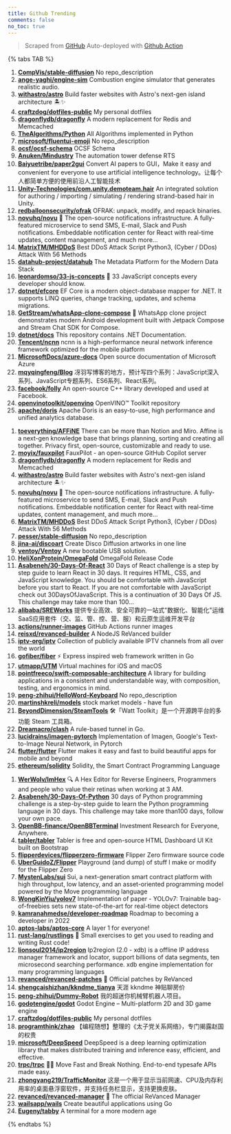 ```yaml
---
title: Github Trending
comments: false
no_toc: true
---
```


> Scraped from [GitHub](https://github.com/trending)
Auto-deployed with [Github Action](https://docs.github.com/en/actions)

{% tabs TAB %}
<!-- tab Daily -->
1. [**CompVis/stable-diffusion**](https://github.com/CompVis/stable-diffusion)
No repo_description
2. [**ange-yaghi/engine-sim**](https://github.com/ange-yaghi/engine-sim)
Combustion engine simulator that generates realistic audio.
3. [**withastro/astro**](https://github.com/withastro/astro)
Build faster websites with Astro's next-gen island architecture 🏝✨
4. [**craftzdog/dotfiles-public**](https://github.com/craftzdog/dotfiles-public)
My personal dotfiles
5. [**dragonflydb/dragonfly**](https://github.com/dragonflydb/dragonfly)
A modern replacement for Redis and Memcached
6. [**TheAlgorithms/Python**](https://github.com/TheAlgorithms/Python)
All Algorithms implemented in Python
7. [**microsoft/fluentui-emoji**](https://github.com/microsoft/fluentui-emoji)
No repo_description
8. [**ocsf/ocsf-schema**](https://github.com/ocsf/ocsf-schema)
OCSF Schema
9. [**Anuken/Mindustry**](https://github.com/Anuken/Mindustry)
The automation tower defense RTS
10. [**Baiyuetribe/paper2gui**](https://github.com/Baiyuetribe/paper2gui)
Convert AI papers to GUI，Make it easy and convenient for everyone to use artificial intelligence technology。让每个人都简单方便的使用前沿人工智能技术
11. [**Unity-Technologies/com.unity.demoteam.hair**](https://github.com/Unity-Technologies/com.unity.demoteam.hair)
An integrated solution for authoring / importing / simulating / rendering strand-based hair in Unity.
12. [**redballoonsecurity/ofrak**](https://github.com/redballoonsecurity/ofrak)
OFRAK: unpack, modify, and repack binaries.
13. [**novuhq/novu**](https://github.com/novuhq/novu)
🚀 The open-source notifications infrastructure. A fully-featured microservice to send SMS, E-mail, Slack and Push notifications. Embeddable notification center for React with real-time updates, content management, and much more...
14. [**MatrixTM/MHDDoS**](https://github.com/MatrixTM/MHDDoS)
Best DDoS Attack Script Python3, (Cyber / DDos) Attack With 56 Methods
15. [**datahub-project/datahub**](https://github.com/datahub-project/datahub)
The Metadata Platform for the Modern Data Stack
16. [**leonardomso/33-js-concepts**](https://github.com/leonardomso/33-js-concepts)
📜 33 JavaScript concepts every developer should know.
17. [**dotnet/efcore**](https://github.com/dotnet/efcore)
EF Core is a modern object-database mapper for .NET. It supports LINQ queries, change tracking, updates, and schema migrations.
18. [**GetStream/whatsApp-clone-compose**](https://github.com/GetStream/whatsApp-clone-compose)
📱 WhatsApp clone project demonstrates modern Android development built with Jetpack Compose and Stream Chat SDK for Compose.
19. [**dotnet/docs**](https://github.com/dotnet/docs)
This repository contains .NET Documentation.
20. [**Tencent/ncnn**](https://github.com/Tencent/ncnn)
ncnn is a high-performance neural network inference framework optimized for the mobile platform
21. [**MicrosoftDocs/azure-docs**](https://github.com/MicrosoftDocs/azure-docs)
Open source documentation of Microsoft Azure
22. [**mqyqingfeng/Blog**](https://github.com/mqyqingfeng/Blog)
冴羽写博客的地方，预计写四个系列：JavaScript深入系列、JavaScript专题系列、ES6系列、React系列。
23. [**facebook/folly**](https://github.com/facebook/folly)
An open-source C++ library developed and used at Facebook.
24. [**openvinotoolkit/openvino**](https://github.com/openvinotoolkit/openvino)
OpenVINO™ Toolkit repository
25. [**apache/doris**](https://github.com/apache/doris)
Apache Doris is an easy-to-use, high performance and unified analytics database.
<!-- endtab -->
<!-- tab Weekly -->
1. [**toeverything/AFFiNE**](https://github.com/toeverything/AFFiNE)
There can be more than Notion and Miro. Affine is a next-gen knowledge base that brings planning, sorting and creating all together. Privacy first, open-source, customizable and ready to use.
2. [**moyix/fauxpilot**](https://github.com/moyix/fauxpilot)
FauxPilot - an open-source GitHub Copilot server
3. [**dragonflydb/dragonfly**](https://github.com/dragonflydb/dragonfly)
A modern replacement for Redis and Memcached
4. [**withastro/astro**](https://github.com/withastro/astro)
Build faster websites with Astro's next-gen island architecture 🏝✨
5. [**novuhq/novu**](https://github.com/novuhq/novu)
🚀 The open-source notifications infrastructure. A fully-featured microservice to send SMS, E-mail, Slack and Push notifications. Embeddable notification center for React with real-time updates, content management, and much more...
6. [**MatrixTM/MHDDoS**](https://github.com/MatrixTM/MHDDoS)
Best DDoS Attack Script Python3, (Cyber / DDos) Attack With 56 Methods
7. [**pesser/stable-diffusion**](https://github.com/pesser/stable-diffusion)
No repo_description
8. [**jina-ai/discoart**](https://github.com/jina-ai/discoart)
Create Disco Diffusion artworks in one line
9. [**ventoy/Ventoy**](https://github.com/ventoy/Ventoy)
A new bootable USB solution.
10. [**HeliXonProtein/OmegaFold**](https://github.com/HeliXonProtein/OmegaFold)
OmegaFold Release Code
11. [**Asabeneh/30-Days-Of-React**](https://github.com/Asabeneh/30-Days-Of-React)
30 Days of React challenge is a step by step guide to learn React in 30 days. It requires HTML, CSS, and JavaScript knowledge. You should be comfortable with JavaScript before you start to React. If you are not comfortable with JavaScript check out 30DaysOfJavaScript. This is a continuation of 30 Days Of JS. This challenge may take more than 100…
12. [**alibaba/SREWorks**](https://github.com/alibaba/SREWorks)
提供专业高效、安全可靠的一站式"数据化、智能化"运维SaaS应用套件（交、监、管、控、营、服）和云原生运维开发平台
13. [**actions/runner-images**](https://github.com/actions/runner-images)
GitHub Actions runner images
14. [**reisxd/revanced-builder**](https://github.com/reisxd/revanced-builder)
A NodeJS ReVanced builder
15. [**iptv-org/iptv**](https://github.com/iptv-org/iptv)
Collection of publicly available IPTV channels from all over the world
16. [**gofiber/fiber**](https://github.com/gofiber/fiber)
⚡️ Express inspired web framework written in Go
17. [**utmapp/UTM**](https://github.com/utmapp/UTM)
Virtual machines for iOS and macOS
18. [**pointfreeco/swift-composable-architecture**](https://github.com/pointfreeco/swift-composable-architecture)
A library for building applications in a consistent and understandable way, with composition, testing, and ergonomics in mind.
19. [**peng-zhihui/HelloWord-Keyboard**](https://github.com/peng-zhihui/HelloWord-Keyboard)
No repo_description
20. [**martinshkreli/models**](https://github.com/martinshkreli/models)
stock market models - have fun
21. [**BeyondDimension/SteamTools**](https://github.com/BeyondDimension/SteamTools)
🛠「Watt Toolkit」是一个开源跨平台的多功能 Steam 工具箱。
22. [**Dreamacro/clash**](https://github.com/Dreamacro/clash)
A rule-based tunnel in Go.
23. [**lucidrains/imagen-pytorch**](https://github.com/lucidrains/imagen-pytorch)
Implementation of Imagen, Google's Text-to-Image Neural Network, in Pytorch
24. [**flutter/flutter**](https://github.com/flutter/flutter)
Flutter makes it easy and fast to build beautiful apps for mobile and beyond
25. [**ethereum/solidity**](https://github.com/ethereum/solidity)
Solidity, the Smart Contract Programming Language
<!-- endtab -->
<!-- tab Monthly -->
1. [**WerWolv/ImHex**](https://github.com/WerWolv/ImHex)
🔍 A Hex Editor for Reverse Engineers, Programmers and people who value their retinas when working at 3 AM.
2. [**Asabeneh/30-Days-Of-Python**](https://github.com/Asabeneh/30-Days-Of-Python)
30 days of Python programming challenge is a step-by-step guide to learn the Python programming language in 30 days. This challenge may take more than100 days, follow your own pace.
3. [**OpenBB-finance/OpenBBTerminal**](https://github.com/OpenBB-finance/OpenBBTerminal)
Investment Research for Everyone, Anywhere.
4. [**tabler/tabler**](https://github.com/tabler/tabler)
Tabler is free and open-source HTML Dashboard UI Kit built on Bootstrap
5. [**flipperdevices/flipperzero-firmware**](https://github.com/flipperdevices/flipperzero-firmware)
Flipper Zero firmware source code
6. [**UberGuidoZ/Flipper**](https://github.com/UberGuidoZ/Flipper)
Playground (and dump) of stuff I make or modify for the Flipper Zero
7. [**MystenLabs/sui**](https://github.com/MystenLabs/sui)
Sui, a next-generation smart contract platform with high throughput, low latency, and an asset-oriented programming model powered by the Move programming language
8. [**WongKinYiu/yolov7**](https://github.com/WongKinYiu/yolov7)
Implementation of paper - YOLOv7: Trainable bag-of-freebies sets new state-of-the-art for real-time object detectors
9. [**kamranahmedse/developer-roadmap**](https://github.com/kamranahmedse/developer-roadmap)
Roadmap to becoming a developer in 2022
10. [**aptos-labs/aptos-core**](https://github.com/aptos-labs/aptos-core)
A layer 1 for everyone!
11. [**rust-lang/rustlings**](https://github.com/rust-lang/rustlings)
🦀 Small exercises to get you used to reading and writing Rust code!
12. [**lionsoul2014/ip2region**](https://github.com/lionsoul2014/ip2region)
Ip2region (2.0 - xdb) is a offline IP address manager framework and locator, support billions of data segments, ten microsecond searching performance. xdb engine implementation for many programming languages
13. [**revanced/revanced-patches**](https://github.com/revanced/revanced-patches)
🧩 Official patches by ReVanced
14. [**shengcaishizhan/kkndme_tianya**](https://github.com/shengcaishizhan/kkndme_tianya)
天涯 kkndme 神贴聊房价
15. [**peng-zhihui/Dummy-Robot**](https://github.com/peng-zhihui/Dummy-Robot)
我的超迷你机械臂机器人项目。
16. [**godotengine/godot**](https://github.com/godotengine/godot)
Godot Engine – Multi-platform 2D and 3D game engine
17. [**craftzdog/dotfiles-public**](https://github.com/craftzdog/dotfiles-public)
My personal dotfiles
18. [**programthink/zhao**](https://github.com/programthink/zhao)
【编程随想】整理的《太子党关系网络》，专门揭露赵国的权贵
19. [**microsoft/DeepSpeed**](https://github.com/microsoft/DeepSpeed)
DeepSpeed is a deep learning optimization library that makes distributed training and inference easy, efficient, and effective.
20. [**trpc/trpc**](https://github.com/trpc/trpc)
🧙‍♀️ Move Fast and Break Nothing. End-to-end typesafe APIs made easy.
21. [**zhongyang219/TrafficMonitor**](https://github.com/zhongyang219/TrafficMonitor)
这是一个用于显示当前网速、CPU及内存利用率的桌面悬浮窗软件，并支持任务栏显示，支持更换皮肤。
22. [**revanced/revanced-manager**](https://github.com/revanced/revanced-manager)
💊 The official ReVanced Manager
23. [**wailsapp/wails**](https://github.com/wailsapp/wails)
Create beautiful applications using Go
24. [**Eugeny/tabby**](https://github.com/Eugeny/tabby)
A terminal for a more modern age
<!-- endtab -->
{% endtabs %}

